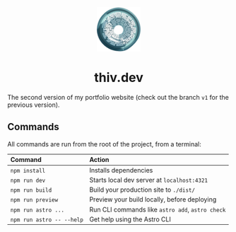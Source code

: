 <div align="center">
  <img alt="Logo" src="https://github.com/ThivRajan/thiv.dev/blob/main/public/favicon.png" width="100" />
</div>
<h1 align="center">
  thiv.dev
</h1>

The second version of my portfolio website (check out the branch `v1` for the previous version).

## Commands

All commands are run from the root of the project, from a terminal:

| Command                   | Action                                           |
| :------------------------ | :----------------------------------------------- |
| `npm install`             | Installs dependencies                            |
| `npm run dev`             | Starts local dev server at `localhost:4321`      |
| `npm run build`           | Build your production site to `./dist/`          |
| `npm run preview`         | Preview your build locally, before deploying     |
| `npm run astro ...`       | Run CLI commands like `astro add`, `astro check` |
| `npm run astro -- --help` | Get help using the Astro CLI                     |
